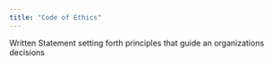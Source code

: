 ```yaml
---
title: "Code of Ethics"
---
```

Written Statement setting forth principles that guide an organizations decisions

